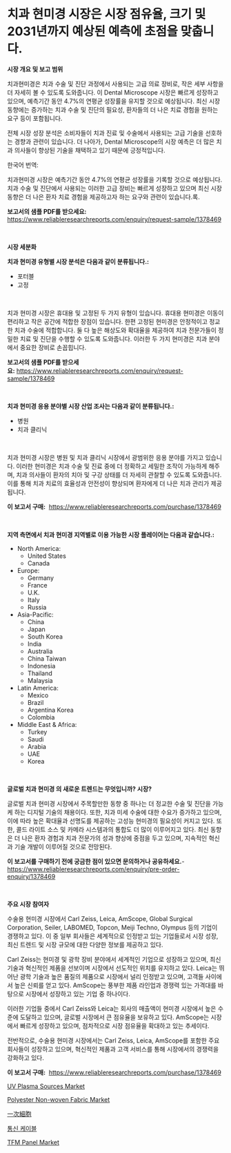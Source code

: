<p><h1>치과 현미경 시장은 시장 점유율, 크기 및 2031년까지 예상된 예측에 초점을 맞춥니다.</h1></p><p><strong>시장 개요 및 보고 범위</strong></p>
<p><p>치과현미경은 치과 수술 및 진단 과정에서 사용되는 고급 의료 장비로, 작은 세부 사항을 더 자세히 볼 수 있도록 도와줍니다. 이 Dental Microscope 시장은 빠르게 성장하고 있으며, 예측기간 동안 4.7%의 연평균 성장률을 유지할 것으로 예상됩니다. 최신 시장 동향에는 증가하는 치과 수술 및 진단의 필요성, 환자들의 더 나은 치료 경험을 원하는 요구 등이 포함됩니다.</p><p>전체 시장 성장 분석은 소비자들이 치과 진료 및 수술에서 사용되는 고급 기술을 선호하는 경향과 관련이 있습니다. 더 나아가, Dental Microscope의 시장 예측은 더 많은 치과 의사들이 향상된 기술을 채택하고 있기 때문에 긍정적입니다.</p><p>한국어 번역:</p><p>치과현미경 시장은 예측기간 동안 4.7%의 연평균 성장률을 기록할 것으로 예상됩니다. 치과 수술 및 진단에서 사용되는 이러한 고급 장비는 빠르게 성장하고 있으며 최신 시장 동향은 더 나은 환자 치료 경험을 제공하고자 하는 요구와 관련이 있습니다.록.</p></p>
<p><strong>보고서의 샘플 PDF를 받으세요:</strong> <a href="https://www.reliableresearchreports.com/enquiry/request-sample/1378469">https://www.reliableresearchreports.com/enquiry/request-sample/1378469</a></p>
<p>&nbsp;</p>
<p><strong>시장 세분화</strong></p>
<p><strong>치과 현미경 유형별 시장 분석은 다음과 같이 분류됩니다.:</strong></p>
<p><ul><li>포터블</li><li>고정</li></ul></p>
<p>&nbsp;</p>
<p><p>치과 현미경 시장은 휴대용 및 고정된 두 가지 유형이 있습니다. 휴대용 현미경은 이동이 편리하고 작은 공간에 적합한 장점이 있습니다. 한편 고정된 현미경은 안정적이고 정교한 치과 수술에 적합합니다. 둘 다 높은 해상도와 확대율을 제공하여 치과 전문가들이 정밀한 치료 및 진단을 수행할 수 있도록 도와줍니다. 이러한 두 가지 현미경은 치과 분야에서 중요한 장비로 손꼽힙니다.</p></p>
<p><strong>보고서의 샘플 PDF를 받으세요:</strong>&nbsp;<a href="https://www.reliableresearchreports.com/enquiry/request-sample/1378469">https://www.reliableresearchreports.com/enquiry/request-sample/1378469</a></p>
<p>&nbsp;</p>
<p><strong> 치과 현미경 응용 분야별 시장 산업 조사는 다음과 같이 분류됩니다.:</strong></p>
<p><ul><li>병원</li><li>치과 클리닉</li></ul></p>
<p>&nbsp;</p>
<p><p>치과 현미경 시장은 병원 및 치과 클리닉 시장에서 광범위한 응용 분야를 가지고 있습니다. 이러한 현미경은 치과 수술 및 진료 중에 더 정확하고 세밀한 조작이 가능하게 해주며, 치과 의사들이 환자의 치아 및 구강 상태를 더 자세히 관찰할 수 있도록 도와줍니다. 이를 통해 치과 치료의 효율성과 안전성이 향상되며 환자에게 더 나은 치과 관리가 제공됩니다.</p></p>
<p><strong>이 보고서 구매:</strong>&nbsp; <a href="https://www.reliableresearchreports.com/purchase/1378469">https://www.reliableresearchreports.com/purchase/1378469</a></p>
<p>&nbsp;</p>
<p><strong>지역 측면에서 치과 현미경 지역별로 이용 가능한 시장 플레이어는 다음과 같습니다.:</strong></p>
<p><ul>
    <li>
        North America:
        <ul>
            <li>United States</li>
            <li>Canada</li>
        </ul>
    </li>
    <li>
        Europe:
        <ul>
            <li>Germany</li>
            <li>France</li>
            <li>U.K.</li>
            <li>Italy</li>
            <li>Russia</li>
        </ul>
    </li>
    <li>
        Asia-Pacific:
        <ul>
            <li>China</li>
            <li>Japan</li>
            <li>South Korea</li>
            <li>India</li>
            <li>Australia</li>
            <li>China Taiwan</li>
            <li>Indonesia</li>
            <li>Thailand</li>
            <li>Malaysia</li>
        </ul>
    </li>
    <li>
        Latin America:
        <ul>
            <li>Mexico</li>
            <li>Brazil</li>
            <li>Argentina Korea</li>
            <li>Colombia</li>
        </ul>
    </li>
    <li>
        Middle East & Africa:
        <ul>
            <li>Turkey</li>
            <li>Saudi</li>
            <li>Arabia</li>
            <li>UAE</li>
            <li>Korea</li>
        </ul>
    </li>
    </ul></p>
<p>&nbsp;</p>
<p><strong>글로벌 치과 현미경 의 새로운 트렌드는 무엇입니까? 시장?</strong></p>
<p><p>글로벌 치과 현미경 시장에서 주목할만한 동향 중 하나는 더 정교한 수술 및 진단을 가능케 하는 디지털 기술의 채용이다. 또한, 치과 미세 수술에 대한 수요가 증가하고 있으며, 이에 따라 높은 확대율과 선명도를 제공하는 고성능 현미경의 필요성이 커지고 있다. 또한, 콜드 라이트 소스 및 카메라 시스템과의 통합도 더 많이 이루어지고 있다. 최신 동향은 더 나은 환자 경험과 치과 전문가의 성과 향상에 중점을 두고 있으며, 지속적인 혁신과 기술 개발이 이루어질 것으로 전망된다.</p></p>
<p><strong>이 보고서를 구매하기 전에 궁금한 점이 있으면 문의하거나 공유하세요.</strong>- <a href="https://www.reliableresearchreports.com/enquiry/pre-order-enquiry/1378469">https://www.reliableresearchreports.com/enquiry/pre-order-enquiry/1378469</a></p>
<p>&nbsp;</p>
<p><strong>주요 시장 참여자</strong></p>
<p><p>수술용 현미경 시장에서 Carl Zeiss, Leica, AmScope, Global Surgical Corporation, Seiler, LABOMED, Topcon, Meiji Techno, Olympus 등의 기업이 경쟁하고 있다. 이 중 일부 회사들은 세계적으로 인정받고 있는 기업들로서 시장 성장, 최신 트렌드 및 시장 규모에 대한 다양한 정보를 제공하고 있다.</p><p>Carl Zeiss는 현미경 및 광학 장비 분야에서 세계적인 기업으로 성장하고 있으며, 최신 기술과 혁신적인 제품을 선보이며 시장에서 선도적인 위치를 유지하고 있다. Leica는 뛰어난 광학 기술과 높은 품질의 제품으로 시장에서 널리 인정받고 있으며, 고객들 사이에서 높은 신뢰를 얻고 있다. AmScope는 풍부한 제품 라인업과 경쟁력 있는 가격대를 바탕으로 시장에서 성장하고 있는 기업 중 하나이다.</p><p>이러한 기업들 중에서 Carl Zeiss와 Leica는 회사의 매출액이 현미경 시장에서 높은 수준에 도달하고 있으며, 글로벌 시장에서 큰 점유율을 보유하고 있다. AmScope는 시장에서 빠르게 성장하고 있으며, 점차적으로 시장 점유율을 확대하고 있는 추세이다.</p><p>전반적으로, 수술용 현미경 시장에서는 Carl Zeiss, Leica, AmScope를 포함한 주요 회사들이 성장하고 있으며, 혁신적인 제품과 고객 서비스를 통해 시장에서의 경쟁력을 강화하고 있다.</p></p>
<p><strong>이 보고서 구매:</strong>&nbsp;&nbsp;<a href="https://www.reliableresearchreports.com/purchase/1378469">https://www.reliableresearchreports.com/purchase/1378469</a></p>
<p><p><a href="https://ivy-potential-64b.notion.site/UV-Plasma-Sources-Market-Size-Market-Trends-and-Growth-Outlook-forecasted-for-period-from-2024-to--9a5319cbfc25494eb4cb8fbabddf6f57">UV Plasma Sources Market</a></p><p><a href="https://github.com/WillieWoodard/Market-Research-Report-List-4/blob/main/polyester-non-woven-fabric-market.md">Polyester Non-woven Fabric Market</a></p><p><a href="https://github.com/dzy793153605/Market-Research-Report-List-1/blob/main/8662660865.md">一次細胞</a></p><p><a href="https://github.com/plelbej847484502/Market-Research-Report-List-1/blob/main/6781679556.md">통신 케이블</a></p><p><a href="https://issuu.com/reportprime-2/docs/tfm-panel-market-size-2030.pptx">TFM Panel Market</a></p></p>
